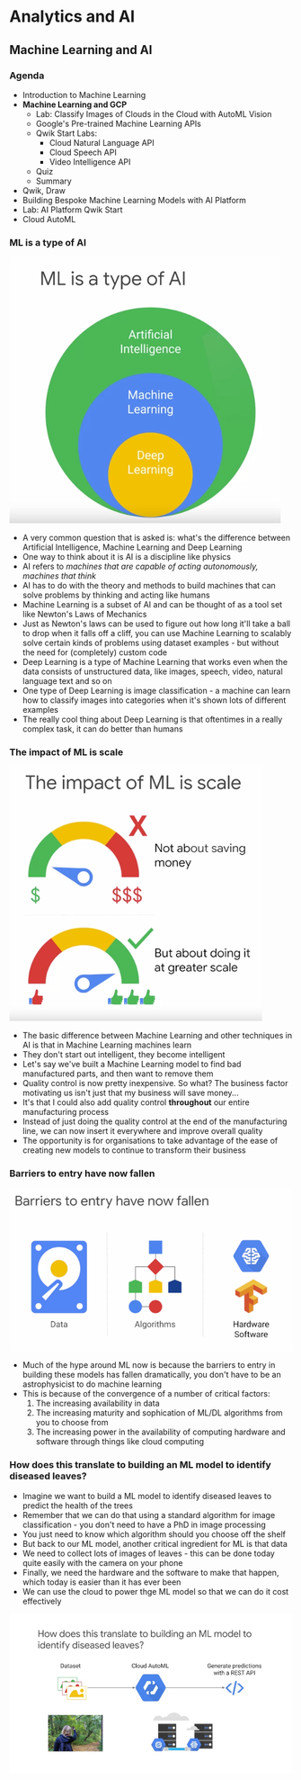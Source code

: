 # Analytics and AI

## Machine Learning and AI

### Agenda
- Introduction to Machine Learning
- **Machine Learning and GCP**
  - Lab: Classify Images of Clouds in the Cloud with AutoML Vision
  - Google's Pre-trained Machine Learning APIs
  - Qwik Start Labs:
    - Cloud Natural Language API
    - Cloud Speech API
    - Video Intelligence API
  - Quiz
  - Summary
- Qwik, Draw
- Building Bespoke Machine Learning Models with AI Platform
- Lab: AI Platform Qwik Start
- Cloud AutoML

### ML is a type of AI

![ml-ai](./images/ml-ai.PNG)

- A very common question that is asked is: what's the difference between Artificial Intelligence, Machine Learning and Deep Learning
- One way to think about it is AI is a discipline like physics
- AI refers to *machines that are capable of acting autonomously, machines that think*
- AI has to do with the theory and methods to build machines that can solve problems by thinking and acting like humans
- Machine Learning is a subset of AI and can be thought of as a tool set like Newton's Laws of Mechanics
- Just as Newton's laws can be used to figure out how long it'll take a ball to drop when it falls off a cliff, you can use Machine Learning to scalably solve certain kinds of problems using dataset examples - but without the need for (completely) custom code
- Deep Learning is a type of Machine Learning that works even when the data consists of unstructured data, like images, speech, video, natural language text and so on
- One type of Deep Learning is image classification - a machine can learn how to classify images into categories when it's shown lots of different examples
- The really cool thing about Deep Learning is that oftentimes in a really complex task, it can do better than humans

### The impact of ML is scale

![scale](./images/scale.PNG)

- The basic difference between Machine Learning and other techniques in AI is that in Machine Learning machines learn
- They don't start out intelligent, they become intelligent
- Let's say we've built a Machine Learning model to find bad manufactured parts, and then want to remove them
- Quality control is now pretty inexpensive. So what? The business factor motivating us isn't just that my business will save money...
- It's that I could also add quality control **throughout** our entire manufacturing process
- Instead of just doing the quality control at the end of the manufacturing line, we can now insert it everywhere and improve overall quality
- The opportunity is for organisations to take advantage of the ease of creating new models to continue to transform their business

### Barriers to entry have now fallen

![barriers](./images/barriers.PNG)

- Much of the hype around ML now is because the barriers to entry in building these models has fallen dramatically, you don't have to be an astrophysicist to do machine learning
- This is because of the convergence of a number of critical factors:
  1. The increasing availability in data
  2. The increasing maturity and sophication of ML/DL algorithms from you to choose from
  3. The increasing power in the availability of computing hardware and software through things like cloud computing

### How does this translate to building an ML model to identify diseased leaves?

- Imagine we want to build a ML model to identify diseased leaves to predict the health of the trees
- Remember that we can do that using a standard algorithm for image classification - you don't need to have a PhD in image processing
- You just need to know which algorithm should you choose off the shelf
- But back to our ML model, another critical ingredient for ML is that data
- We need to collect lots of images of leaves - this can be done today quite easily with the camera on your phone
- Finally, we need the hardware and the software to make that happen, which today is easier than it has ever been
- We can use the cloud to power thge ML model so that we can do it cost effectively

![building-model](./images/building-model.jfif)